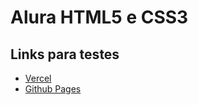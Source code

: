 # Alura HTML5 e CSS3

## Links para testes

* [Vercel](https://alura-html-css-pi.vercel.app/)
* [Github Pages](https://pedrofigueiredojs.github.io/alura-html-css/)
